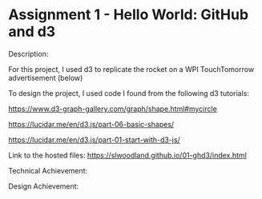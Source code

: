 Assignment 1 - Hello World: GitHub and d3  
===

Description:

For this project, I used d3 to replicate the rocket on a WPI TouchTomorrow advertisement (below)


To design the project, I used code I found from the following d3 tutorials:

https://www.d3-graph-gallery.com/graph/shape.html#mycircle

https://lucidar.me/en/d3.js/part-06-basic-shapes/

https://lucidar.me/en/d3.js/part-01-start-with-d3-js/

Link to the hosted files:
https://slwoodland.github.io/01-ghd3/index.html

Technical Achievement:


Design Achievement:
